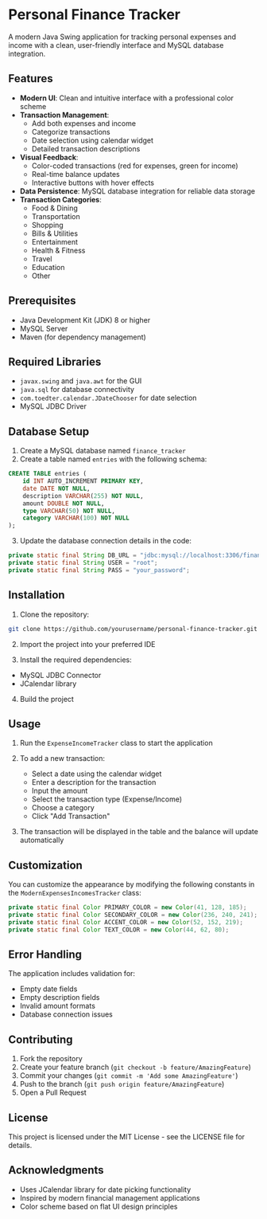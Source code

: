 # Personal Finance Tracker

A modern Java Swing application for tracking personal expenses and income with a clean, user-friendly interface and MySQL database integration.

## Features

- **Modern UI**: Clean and intuitive interface with a professional color scheme
- **Transaction Management**: 
  - Add both expenses and income
  - Categorize transactions
  - Date selection using calendar widget
  - Detailed transaction descriptions
- **Visual Feedback**:
  - Color-coded transactions (red for expenses, green for income)
  - Real-time balance updates
  - Interactive buttons with hover effects
- **Data Persistence**: MySQL database integration for reliable data storage
- **Transaction Categories**:
  - Food & Dining
  - Transportation
  - Shopping
  - Bills & Utilities
  - Entertainment
  - Health & Fitness
  - Travel
  - Education
  - Other

## Prerequisites

- Java Development Kit (JDK) 8 or higher
- MySQL Server
- Maven (for dependency management)

## Required Libraries

- `javax.swing` and `java.awt` for the GUI
- `java.sql` for database connectivity
- `com.toedter.calendar.JDateChooser` for date selection
- MySQL JDBC Driver

## Database Setup

1. Create a MySQL database named `finance_tracker`
2. Create a table named `entries` with the following schema:

```sql
CREATE TABLE entries (
    id INT AUTO_INCREMENT PRIMARY KEY,
    date DATE NOT NULL,
    description VARCHAR(255) NOT NULL,
    amount DOUBLE NOT NULL,
    type VARCHAR(50) NOT NULL,
    category VARCHAR(100) NOT NULL
);
```

3. Update the database connection details in the code:
```java
private static final String DB_URL = "jdbc:mysql://localhost:3306/finance_tracker";
private static final String USER = "root";
private static final String PASS = "your_password";
```

## Installation

1. Clone the repository:
```bash
git clone https://github.com/yourusername/personal-finance-tracker.git
```

2. Import the project into your preferred IDE

3. Install the required dependencies:
- MySQL JDBC Connector
- JCalendar library

4. Build the project

## Usage

1. Run the `ExpenseIncomeTracker` class to start the application

2. To add a new transaction:
   - Select a date using the calendar widget
   - Enter a description for the transaction
   - Input the amount
   - Select the transaction type (Expense/Income)
   - Choose a category
   - Click "Add Transaction"

3. The transaction will be displayed in the table and the balance will update automatically

## Customization

You can customize the appearance by modifying the following constants in the `ModernExpensesIncomesTracker` class:

```java
private static final Color PRIMARY_COLOR = new Color(41, 128, 185);
private static final Color SECONDARY_COLOR = new Color(236, 240, 241);
private static final Color ACCENT_COLOR = new Color(52, 152, 219);
private static final Color TEXT_COLOR = new Color(44, 62, 80);
```

## Error Handling

The application includes validation for:
- Empty date fields
- Empty description fields
- Invalid amount formats
- Database connection issues

## Contributing

1. Fork the repository
2. Create your feature branch (`git checkout -b feature/AmazingFeature`)
3. Commit your changes (`git commit -m 'Add some AmazingFeature'`)
4. Push to the branch (`git push origin feature/AmazingFeature`)
5. Open a Pull Request

## License

This project is licensed under the MIT License - see the LICENSE file for details.

## Acknowledgments

- Uses JCalendar library for date picking functionality
- Inspired by modern financial management applications
- Color scheme based on flat UI design principles
